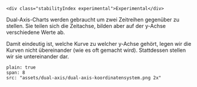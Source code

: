 ```html|span-1,no-source,plain
<div class="stabilityIndex experimental">Experimental</div>
```

Dual-Axis-Charts werden gebraucht um zwei Zeitreihen gegenüber zu stellen. Sie teilen sich die Zeitachse, bilden aber auf der y-Achse verschiedene Werte ab.

Damit eindeutig ist, welche Kurve zu welcher y-Achse gehört, legen wir die Kurven nicht übereinander (wie es oft gemacht wird). Stattdessen stellen wir sie untereinander dar.

```image
plain: true
span: 8
src: "assets/dual-axis/dual-axis-koordinatensystem.png 2x"
```